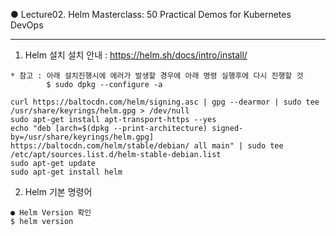 ● Lecture02. Helm Masterclass: 50 Practical Demos for Kubernetes DevOps

---------------------
1. Helm 설치
설치 안내 : https://helm.sh/docs/intro/install/

```
* 참고 : 아래 설치진행시에 에러가 발생할 경우에 아래 명령 실행후에 다시 진행할 것
        $ sudo dpkg --configure -a

curl https://baltocdn.com/helm/signing.asc | gpg --dearmor | sudo tee /usr/share/keyrings/helm.gpg > /dev/null
sudo apt-get install apt-transport-https --yes
echo "deb [arch=$(dpkg --print-architecture) signed-by=/usr/share/keyrings/helm.gpg] https://baltocdn.com/helm/stable/debian/ all main" | sudo tee /etc/apt/sources.list.d/helm-stable-debian.list
sudo apt-get update
sudo apt-get install helm
```

2. Helm 기본 명령어
```
● Helm Version 확인
$ helm version



```
